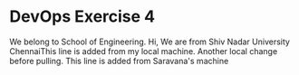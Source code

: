 # DevOps Exercise 4
We belong to School of Engineering.
Hi, We are from Shiv Nadar University ChennaiThis line is added from my local machine.
Another local change before pulling.
This line is added from Saravana's machine